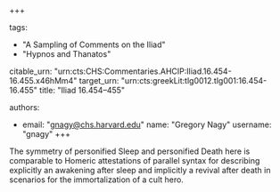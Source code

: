 +++

tags:
- "A Sampling of Comments on the Iliad"
- "Hypnos and Thanatos"

citable_urn: "urn:cts:CHS:Commentaries.AHCIP:Iliad.16.454-16.455.x46hMm4"
target_urn: "urn:cts:greekLit:tlg0012.tlg001:16.454-16.455"
title: "Iliad 16.454–455"

authors:
- email: "gnagy@chs.harvard.edu"
  name: "Gregory Nagy"
  username: "gnagy"
+++

<p>The symmetry of personified Sleep and personified Death here is comparable to Homeric attestations of parallel syntax for describing explicitly an awakening after sleep and implicitly a revival after death in scenarios for the immortalization of a cult hero.</p>